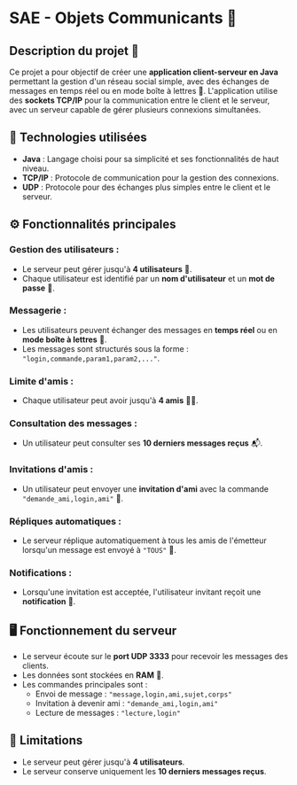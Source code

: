 # SAE - Objets Communicants 🚀

## Description du projet 📝

Ce projet a pour objectif de créer une **application client-serveur en Java** permettant la gestion d'un réseau social simple, avec des échanges de messages en temps réel ou en mode boîte à lettres 📩. L'application utilise des **sockets TCP/IP** pour la communication entre le client et le serveur, avec un serveur capable de gérer plusieurs connexions simultanées.

## 🔧 Technologies utilisées

- **Java** : Langage choisi pour sa simplicité et ses fonctionnalités de haut niveau.
- **TCP/IP** : Protocole de communication pour la gestion des connexions.
- **UDP** : Protocole pour des échanges plus simples entre le client et le serveur.

## ⚙️ Fonctionnalités principales

### **Gestion des utilisateurs :**
- Le serveur peut gérer jusqu'à **4 utilisateurs** 👥.
- Chaque utilisateur est identifié par un **nom d'utilisateur** et un **mot de passe** 🔑.

### **Messagerie :**
- Les utilisateurs peuvent échanger des messages en **temps réel** ou en **mode boîte à lettres** 📨.
- Les messages sont structurés sous la forme : `"login,commande,param1,param2,..."`.

### **Limite d'amis :**
- Chaque utilisateur peut avoir jusqu'à **4 amis** 👯‍♂️.

### **Consultation des messages :**
- Un utilisateur peut consulter ses **10 derniers messages reçus** 📬.

### **Invitations d'amis :**
- Un utilisateur peut envoyer une **invitation d'ami** avec la commande `"demande_ami,login,ami"` 👋.

### **Répliques automatiques :**
- Le serveur réplique automatiquement à tous les amis de l'émetteur lorsqu'un message est envoyé à `"TOUS"` 📢.

### **Notifications :**
- Lorsqu'une invitation est acceptée, l'utilisateur invitant reçoit une **notification** 🎉.

## 🖥️ Fonctionnement du serveur

- Le serveur écoute sur le **port UDP 3333** pour recevoir les messages des clients.
- Les données sont stockées en **RAM** 💾.
- Les commandes principales sont :
  - Envoi de message : `"message,login,ami,sujet,corps"`
  - Invitation à devenir ami : `"demande_ami,login,ami"`
  - Lecture de messages : `"lecture,login"`

## 🛑 Limitations

- Le serveur peut gérer jusqu'à **4 utilisateurs**.
- Le serveur conserve uniquement les **10 derniers messages reçus**.
